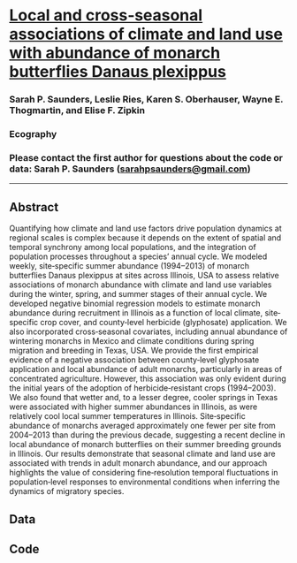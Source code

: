 # [Local and cross‐seasonal associations of climate and land use with abundance of monarch butterflies Danaus plexippus](https://onlinelibrary.wiley.com/doi/abs/10.1111/ecog.02719)

### Sarah P. Saunders, Leslie Ries, Karen S. Oberhauser, Wayne E. Thogmartin, and Elise F. Zipkin

### Ecography

### Please contact the first author for questions about the code or data: Sarah P. Saunders (sarahpsaunders@gmail.com)
__________________________________________________________________________________________________________________________________________
## Abstract
Quantifying how climate and land use factors drive population dynamics at regional scales is complex because it depends on the extent of spatial and temporal synchrony among local populations, and the integration of population processes throughout a species’ annual cycle. We modeled weekly, site‐specific summer abundance (1994–2013) of monarch butterflies Danaus plexippus at sites across Illinois, USA to assess relative associations of monarch abundance with climate and land use variables during the winter, spring, and summer stages of their annual cycle. We developed negative binomial regression models to estimate monarch abundance during recruitment in Illinois as a function of local climate, site‐specific crop cover, and county‐level herbicide (glyphosate) application. We also incorporated cross‐seasonal covariates, including annual abundance of wintering monarchs in Mexico and climate conditions during spring migration and breeding in Texas, USA. We provide the first empirical evidence of a negative association between county‐level glyphosate application and local abundance of adult monarchs, particularly in areas of concentrated agriculture. However, this association was only evident during the initial years of the adoption of herbicide‐resistant crops (1994–2003). We also found that wetter and, to a lesser degree, cooler springs in Texas were associated with higher summer abundances in Illinois, as were relatively cool local summer temperatures in Illinois. Site‐specific abundance of monarchs averaged approximately one fewer per site from 2004–2013 than during the previous decade, suggesting a recent decline in local abundance of monarch butterflies on their summer breeding grounds in Illinois. Our results demonstrate that seasonal climate and land use are associated with trends in adult monarch abundance, and our approach highlights the value of considering fine‐resolution temporal fluctuations in population‐level responses to environmental conditions when inferring the dynamics of migratory species.

## Data

## Code
